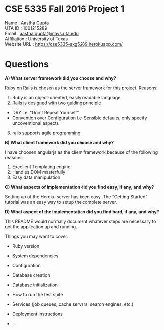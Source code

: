 # CSE 5335 Fall 2016 Project 1
Name : Aastha Gupta <br>
UTA ID : 1001215289 <br>
Email : aastha.gupta@mavs.uta.edu <br>
Affiliation : University of Texas <br>
Website URL : https://cse5335-axg5289.herokuapp.com/
# Questions
**A) What server framework did you choose and why?**<br>

Ruby on Rails is chosen as the server framework for this project. Reasons:<br>
1) Ruby is an object-oriented, easily readable language<br>
2) Rails is designed with two guiding principle
* DRY i.e. "Don't Repeat Yourself"
* Convention over Configuration i.e. Sensible defaults, only specify uncoventional aspects
3) rails supports agile programming

**B) What client framework did you choose and why?**<br>

I have choosen angularjs as the client framework because of the following reasons:
	
1) Excellent Templating engine
2) Handles DOM masterfully
3) Easy data manipulation

**C) What aspects of implementation did you find easy, if any, and why?**

Setting up of the Heroku server has been easy. The "Getting Started" tutorial was an easy way to setup the complete server.<br>

**D) What aspect of the implementation did you find hard, if any, and why?**<br>


This README would normally document whatever steps are necessary to get the
application up and running.

Things you may want to cover:

* Ruby version

* System dependencies

* Configuration

* Database creation

* Database initialization

* How to run the test suite

* Services (job queues, cache servers, search engines, etc.)

* Deployment instructions

* ...
